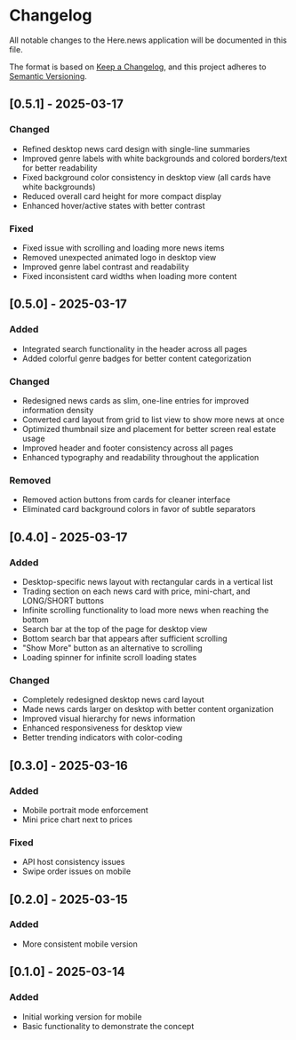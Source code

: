# Changelog

All notable changes to the Here.news application will be documented in this file.

The format is based on [Keep a Changelog](https://keepachangelog.com/en/1.0.0/),
and this project adheres to [Semantic Versioning](https://semver.org/spec/v2.0.0.html).

## [0.5.1] - 2025-03-17

### Changed
- Refined desktop news card design with single-line summaries
- Improved genre labels with white backgrounds and colored borders/text for better readability
- Fixed background color consistency in desktop view (all cards have white backgrounds)
- Reduced overall card height for more compact display
- Enhanced hover/active states with better contrast

### Fixed
- Fixed issue with scrolling and loading more news items
- Removed unexpected animated logo in desktop view
- Improved genre label contrast and readability
- Fixed inconsistent card widths when loading more content

## [0.5.0] - 2025-03-17

### Added
- Integrated search functionality in the header across all pages
- Added colorful genre badges for better content categorization

### Changed
- Redesigned news cards as slim, one-line entries for improved information density
- Converted card layout from grid to list view to show more news at once
- Optimized thumbnail size and placement for better screen real estate usage
- Improved header and footer consistency across all pages
- Enhanced typography and readability throughout the application

### Removed
- Removed action buttons from cards for cleaner interface
- Eliminated card background colors in favor of subtle separators

## [0.4.0] - 2025-03-17

### Added
- Desktop-specific news layout with rectangular cards in a vertical list
- Trading section on each news card with price, mini-chart, and LONG/SHORT buttons
- Infinite scrolling functionality to load more news when reaching the bottom
- Search bar at the top of the page for desktop view
- Bottom search bar that appears after sufficient scrolling
- "Show More" button as an alternative to scrolling
- Loading spinner for infinite scroll loading states

### Changed
- Completely redesigned desktop news card layout
- Made news cards larger on desktop with better content organization
- Improved visual hierarchy for news information
- Enhanced responsiveness for desktop view
- Better trending indicators with color-coding

## [0.3.0] - 2025-03-16

### Added
- Mobile portrait mode enforcement
- Mini price chart next to prices

### Fixed
- API host consistency issues
- Swipe order issues on mobile

## [0.2.0] - 2025-03-15

### Added
- More consistent mobile version

## [0.1.0] - 2025-03-14

### Added
- Initial working version for mobile
- Basic functionality to demonstrate the concept